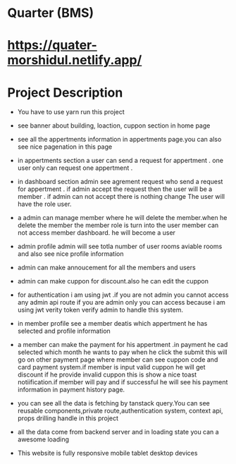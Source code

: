 # Quarter (BMS)

# https://quater-morshidul.netlify.app/

# Project Description

- You have to use yarn run this project

- see banner about building, loaction, cuppon section in home page

- see all the appertments information in appertments page.you can also see nice pagenation in this page

- in appertments section a user can send a request for appertment . one user only can request one appertment .

- in dashboard section admin see agrement request who send a request for appertment . if admin accept the request then the user will be a member . if admin can not accept there is nothing change The user will have the role user.

- a admin can manage member where he will delete the member.when he delete the member the member role is turn into the user member can not access member dashboard. he will become a user

- admin profile admin will see totla number of user rooms aviable rooms and also see nice profile information

- admin can make annoucement for all the members and users

- admin can make cuppon for discount.also he can edit the cuppon

- for authentication i am using jwt .if you are not admin you cannot access any admin api route if you are admin only you can access because i am using jwt verity token verify admin to handle this system.

- in member profile see a member deatis which appertment he has selected and profile information

- a member can make the payment for his appertment .in payment he cad selected which month he wants to pay when he click the submit this will go on other payment page where member can see cuppon code and card payment system.if member is input valid cuppon he will get discount if he provide invalid cuppon this is show a nice toast notiification.if member will pay and if successful he will see his payment information in payment history page.

- you can see all the data is fetching by tanstack query.You can see reusable components,private route,authentication system, context api, props drilling handle in this project

- all the data come from backend server and in loading state you can a awesome loading

- This website is fully responsive mobile tablet desktop devices

